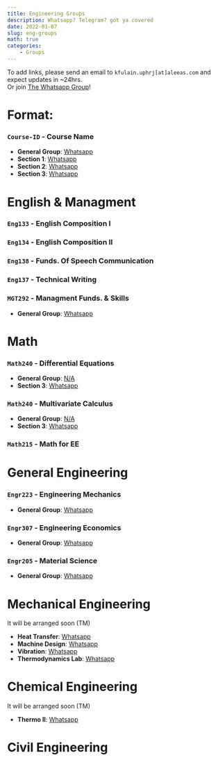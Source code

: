 ```yaml
---
title: Engineering Groups
description: Whatsapp? Telegram? got ya covered
date: 2022-01-07
slug: eng-groups
math: true
categories:
    - Groups
---
```

To add links, please send an email to `kfulain.uphrj[at]aleeas.com`
and expect updates in ~24hrs.  
Or join [The Whatsapp Group](https://chat.whatsapp.com/JvEwxtYD60OKuxQEW78xMm)!

# Format:
### `Course-ID` - Course Name
* **General Group**: [Whatsapp](https://example.com)
* **Section 1**: [Whatsapp](https://example.com)
* **Section 2**: [Whatsapp](https://example.com)
* **Section 3**: [Whatsapp](https://example.com)

# English & Managment
### `Eng133` - English Composition I
### `Eng134` - English Composition II
### `Eng138` - Funds. Of Speech Communication
### `Eng137` - Technical Writing
### `MGT292` - Managment Funds. & Skills
* **General Group**: [Whatsapp](https://chat.whatsapp.com/FF3quuzsMIlLdkUso6qxVM)

# Math
<!-- ### `Math144` - Calculus I -->
<!-- ### `Math145` - Calculus II -->
### `Math240` - Differential Equations
* **General Group**: [N/A]()
* **Section 3**: [Whatsapp](https://chat.whatsapp.com/JsoERUZ4APrHWIzduAKkcU)
### `Math240` - Multivariate Calculus
* **General Group**: [N/A]()
* **Section 3**: [Whatsapp](https://chat.whatsapp.com/B5fcgrCn9tsKPakswsbHoM)

### `Math215` - Math for EE

# General Engineering
<!-- ### `Engr106` - Engineering Graphics -->
<!-- ### `Engr100` - Intro to Engineering -->
<!-- ### `Engr105` - Engineering Computing & Skills -->
<!-- ### `Engr304` - Probability & Statistics for Engineers -->
<!-- ### `Engr310` - Numerical Methods -->
### `Engr223` - Engineering Mechanics
* **General Group**: [Whatsapp](https://chat.whatsapp.com/CV9ZlSlkPsXL5fbT16I6gJ)
### `Engr307` - Engineering Economics
* **General Group**: [Whatsapp](https://chat.whatsapp.com/CmGTJc2aC5m60n6FRsA8lG)
<!-- ### `Engr303` - Thermo Fluids -->
### `Engr205` - Material Science
* **General Group**: [Whatsapp](https://chat.whatsapp.com/Dvx9w2iBsHJ8PE8QltLN8Z)


<!-- # General Science -->
<!-- ### `Phys140` General Phyics I -->
<!-- ### `Phys144` General Phyics I Lab -->
<!-- ### `Phys141` General Phyics II -->
<!-- ### `Phys144` General Phyics II Lab -->
<!-- ### `Chem140` General Chemistry I -->
<!-- ### `Chem142` General Chemistry II -->
<!-- ### `Chem143` General Chemistry II Lab -->

<!-- # Electrical Engineering -->
<!-- ## 3rd Semester -->
<!-- ### `EE231` - Digital Logic Design -->
<!-- ### `EE232` -  Digital Logic Design Lab -->
<!-- ### `EE241` - Electric Circuit I -->
<!-- ### `EE247` - Electric Circuit Lab -->

<!-- ## 4th  Semester -->
<!-- ### `EE242` -  Electric Circuit II -->
<!-- ### `EE243` - Electronics I -->
<!-- ### `EE248` - Electronic Circuit Lab -->

<!-- ## 5th  Semester -->
<!-- ### `EE233` - Microprocessors -->
<!-- ### `EE234` - Microprocessors Lab -->
<!-- ### `EE330` - Signals and Systems -->
<!-- ### `EE331` - Engineering Electromagnetism -->
<!-- ### `EE244` - Electronics II -->

<!-- ## 6th  Semester -->
<!-- ### `EE333` - Comm. Systems Funds. -->
<!-- ### `EE332` - Comm. Systems Funds. Lab -->
<!-- ### `EE335` - Electrical & Energy Systems -->
<!-- ### `EE336` - Electrical & Energy System Lab -->

<!-- ## 7th  Semester -->
<!-- ### `EE430` - Analog Control Systems -->
<!-- ### `EE431` - Mechatronics -->
<!-- ### `EE429` - Mechatronics & Control Lab -->
<!-- ### `EE434` - Digital Systems and Signal Processing -->
<!-- ### `EE495` - Senior Design I -->

<!-- ## 8th  Semester -->
<!-- ### Senior Design II -->

# Mechanical Engineering
It will be arranged soon (TM)
* **Heat Transfer**: [Whatsapp](https://chat.whatsapp.com/Jcx1eSJrASjHYaHQcDi1HK)
* **Machine Design**: [Whatsapp](https://chat.whatsapp.com/DSzYXLbpJVK6tsR6xAsLTd)
* **Vibration**: [Whatsapp](https://chat.whatsapp.com/BsPVqrYeHWP9TYJtS0tEIy)
* **Thermodynamics Lab**: [Whatsapp](https://chat.whatsapp.com/FG94fcyO0lQG4JDrKpPslq)

# Chemical Engineering
It will be arranged soon (TM)
* **Thermo II**: [Whatsapp](https://chat.whatsapp.com/JGOLbxHgsNB9ooV6bFcZnk)

# Civil Engineering

